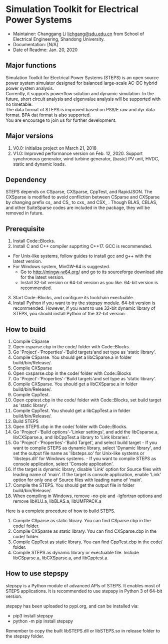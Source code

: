 # Simulation Toolkit for Electrical Power Systems
- Maintainer: Changgang Li <lichgang@sdu.edu.cn> from School of Electrical Engineering, Shandong University.
- Documentation: [N/A]
- Date of Readme: Jan. 20, 2020

## Major functions
Simulation Toolkit for Electrical Power Systems (STEPS) is an open source power system simulator designed for balanced large-scale AC-DC hybrid power system analysis.  
Currently, it supports powerflow solution and dynamic simulation. In the future, short circuit analysis and eigenvalue analysis will be supported with no timetable.  
The data format of STEPS is improved based on PSS/E raw and dyr data format. BPA dat format is also supported.  
You are encourage to join us for further development.

## Major versions
1. V0.0: Initialize project on March 21, 2018
2. V1.0: Improved performance version on Feb. 12, 2020. Support synchronous generator, wind turbine generator, (basic) PV unit, HVDC, static and dynamic loads.

## Dependency
STEPS depends on CSparse, CXSparse, CppTest, and RapidJSON. The CXSparse is modified to avoid confliction between CSparse and CXSparse by changing prefix cs_ and CS_ to cxs_ and CSX_ .
Though BLAS, CBLAS, and other SuiteSparse codes are included in the package, they will be removed in future.

## Prerequisite
1. Install Code::Blocks.
2. Install C and C++ compiler supprting C++17. GCC is recommended.
  - For Unix-like systems, follow guides to install gcc and g++ with the latest version.
  - For Windows system, MinGW-64 is suggested.
    - Go to http://mingw-w64.org/ and go to its sourceforge download site for the latest version.
    - Install 32-bit version or 64-bit version as you like. 64-bit version is recommended.
3. Start Code::Blocks, and configure its toolchain exectuable.
4. Install Python if you want to try the stepspy module. 64-bit version is recommended. However, if you want to use 32-bit dynamic library of STEPS, you should install Python of the 32-bit version.

## How to build
1. Compile CSparse
  1. Open csparse.cbp in the code/ folder with Code::Blocks.
  2. Go 'Project'-'Properties'-'Build targets'and set type as 'static library'.
  3. Compile CSparse. You should get a libCSparse.a in folder build/bin/Release/.
2. Complie CXSparse
  1. Open cxsparse.cbp in the code/ folder with Code::Blocks
  2. Go 'Project'-'Properties'-'Build targets'and set type as 'static library'.
  3. Compile CXSparse. You should get a libCXSparse.a in folder build/bin/Release/.
3. Compile CppTest.
  1. Open cpptest.cbp in the code/ folder with Code::Blocks, set build target as 'static library'.
  2. Compile CppTest. You should get a libCppTest.a in folder build/bin/Release/.
4. Build STEPS
  1. Open STEPS.cbp in the code/ folder with Code::Blocks. 
  2. Go 'Project'-'Build options'-'Linker settings', and add the libCsparse.a, libCXSparse.a, and libCppTest.a library to 'Link libraries'.
  3. Go 'Project'-'Properties'-'Build Target', and select build target
    - If you want to compile STEPS as dynamic library, select 'Dynamic library', and set the output file name as 'libsteps.so' for Unix-like systems or 'libsteps.dll' for Windows systems.
    - If you want to compile STEPS as console application, select 'Console application'.
  4. If the target is dynamic library, disable 'Link' option for Source files with leading name of 'main'. If the target is console application, enable 'Link' option for only one of Source files with leading name of 'main'.
  5. Compile the STEPS. You should get the output file in folder build/bin/Release/.
  6. When compiling in Windows, remove -no-pie and -lgfortran options and remove libKLU.a, libBLAS.a, libUMFPACK.a

Here is a complete procedure of how to build STEPS.  
1. Compile CSparse as static library. You can find CSparse.cbp in the code/ folder.
2. Compile CXSparse as static library. You can find CXSparse.cbp in the code/ folder.
3. Compile CppTest as static library. You can find CppTest.cbp in the code/ folder.
4. Compile STEPS as dynamic library or exectuable file. Include libCSparse.a, libCXSparse.a, and libCpptest.a.

## How to use stepspy
stepspy is a Python module of advanced APIs of STEPS. It enables most of STEPS applications. It is recommended to use stepspy in Python 3 of 64-bit version.

stepspy has been uploaded to pypi.org, and can be installed via:
- pip3 install stepspy 
- python -m pip install stepspy

Remember to copy the built libSTEPS.dll or libSTEPS.so in release folder to the stepspy folder.
